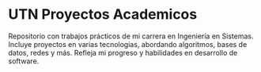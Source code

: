 # UTN Proyectos Academicos
Repositorio con trabajos prácticos de mi carrera en Ingeniería en Sistemas. Incluye proyectos en varias tecnologias, abordando algoritmos, bases de datos, redes y más. Refleja mi progreso y habilidades en desarrollo de software.
